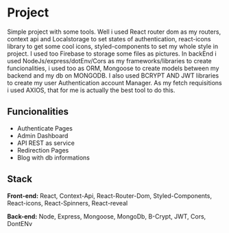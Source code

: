 # Project

Simple project with some tools. Well i used React router dom as my routers, context api and Localstorage to set states of authentication, react-icons library to get some cool icons, styled-components to set my whole style in project. I used too Firebase to storage some files as pictures. In backEnd i used NodeJs/express/dotEnv/Cors as my frameworks/libraries to create funcionalities, i used too as ORM, Mongoose to create models between my backend and my db on MONGODB. I also used BCRYPT AND JWT libraries to create my user Authentication account Manager. As my fetch requisitions i used AXIOS, that for me is actually the best tool to do this.

## Funcionalities

- Authenticate Pages
- Admin Dashboard
- API REST as service
- Redirection Pages
- Blog with db informations

## Stack

**Front-end:** React, Context-Api, React-Router-Dom, Styled-Components, React-icons, React-Spinners, React-reveal

**Back-end:** Node, Express, Mongoose, MongoDb, B-Crypt, JWT, Cors, DontENv
